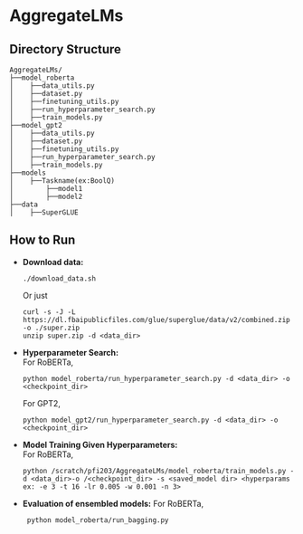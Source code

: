 # AggregateLMs

## Directory Structure
```
AggregateLMs/
├──model_roberta
│    ├──data_utils.py
│    ├──dataset.py
│    ├──finetuning_utils.py
│    ├──run_hyperparameter_search.py
│    ├──train_models.py
├──model_gpt2
│    ├──data_utils.py
│    ├──dataset.py
│    ├──finetuning_utils.py
│    ├──run_hyperparameter_search.py
│    ├──train_models.py
├──models
│    ├──Taskname(ex:BoolQ)
│        ├──model1
│        ├──model2
├──data
│    ├──SuperGLUE
```
## How to Run
- <b>Download data: </b><br>
   ```
   ./download_data.sh
   ```
   Or just 
   ```
   curl -s -J -L  https://dl.fbaipublicfiles.com/glue/superglue/data/v2/combined.zip -o ./super.zip
   unzip super.zip -d <data_dir>
   ```
- <b>Hyperparameter Search:</b> <br>
   For RoBERTa,
   ```
   python model_roberta/run_hyperparameter_search.py -d <data_dir> -o <checkpoint_dir>
   ```
   For GPT2,
   ```
   python model_gpt2/run_hyperparameter_search.py -d <data_dir> -o <checkpoint_dir>
   ```
- <b>Model Training Given Hyperparameters:</b> <br>
  For RoBERTa,
   ```
   python /scratch/pfi203/AggregateLMs/model_roberta/train_models.py -d <data_dir>-o /<checkpoint_dir> -s <saved_model dir> <hyperparams ex: -e 3 -t 16 -lr 0.005 -w 0.001 -n 3>

   ```
- <b>Evaluation of ensembled models:</b>
  For RoBERTa,
  ```
   python model_roberta/run_bagging.py
  ```
